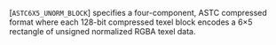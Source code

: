 [`ASTC6X5_UNORM_BLOCK`] specifies a four-component, ASTC
compressed format where each 128-bit compressed texel block encodes a
6×5 rectangle of unsigned normalized RGBA texel data.
